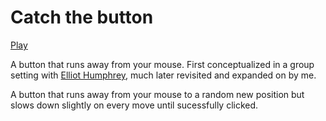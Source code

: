 # Catch the button
[Play](https://natedonato.com/button-thing)

A button that runs away from your mouse.  First conceptualized in a group setting with [Elliot Humphrey](https://github.com/evhumphrey/button-thing), much later revisited and expanded on by me.

A button that runs away from your mouse to a random new position but slows down slightly on every move until sucessfully clicked.
